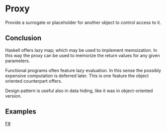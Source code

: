 # Proxy

Provide a surrogate or placeholder for another object to control access to it.


## Conclusion

Haskell offers lazy map; which may be used to implement memoization. In this way the proxy can be used to memorize the return values for any given parameters.

Functional programs often feature lazy evaluation. In this sense the possibly expensive computation is deferred later. This is one feature the object oriented counterpart offers.

Design pattern is useful also in data hiding, like it was in object-oriented version.


## Examples

[F#](proxy.fsx)
